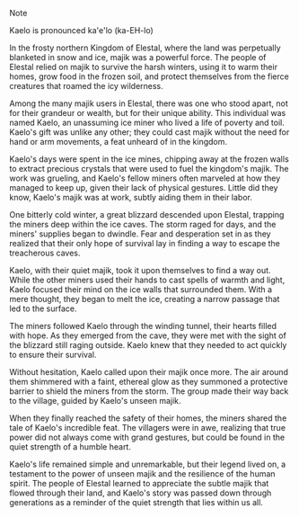 > [!note] 
> Kaelo is pronounced ka'e'lo (ka-EH-lo)

In the frosty northern Kingdom of Elestal, where the land was perpetually blanketed in snow and ice, majik was a powerful force. The people of Elestal relied on majik to survive the harsh winters, using it to warm their homes, grow food in the frozen soil, and protect themselves from the fierce creatures that roamed the icy wilderness.

Among the many majik users in Elestal, there was one who stood apart, not for their grandeur or wealth, but for their unique ability. This individual was named Kaelo, an unassuming ice miner who lived a life of poverty and toil. Kaelo's gift was unlike any other; they could cast majik without the need for hand or arm movements, a feat unheard of in the kingdom.

Kaelo's days were spent in the ice mines, chipping away at the frozen walls to extract precious crystals that were used to fuel the kingdom's majik. The work was grueling, and Kaelo's fellow miners often marveled at how they managed to keep up, given their lack of physical gestures. Little did they know, Kaelo's majik was at work, subtly aiding them in their labor.

One bitterly cold winter, a great blizzard descended upon Elestal, trapping the miners deep within the ice caves. The storm raged for days, and the miners' supplies began to dwindle. Fear and desperation set in as they realized that their only hope of survival lay in finding a way to escape the treacherous caves.

Kaelo, with their quiet majik, took it upon themselves to find a way out. While the other miners used their hands to cast spells of warmth and light, Kaelo focused their mind on the ice walls that surrounded them. With a mere thought, they began to melt the ice, creating a narrow passage that led to the surface.

The miners followed Kaelo through the winding tunnel, their hearts filled with hope. As they emerged from the cave, they were met with the sight of the blizzard still raging outside. Kaelo knew that they needed to act quickly to ensure their survival.

Without hesitation, Kaelo called upon their majik once more. The air around them shimmered with a faint, ethereal glow as they summoned a protective barrier to shield the miners from the storm. The group made their way back to the village, guided by Kaelo's unseen majik.

When they finally reached the safety of their homes, the miners shared the tale of Kaelo's incredible feat. The villagers were in awe, realizing that true power did not always come with grand gestures, but could be found in the quiet strength of a humble heart.

Kaelo's life remained simple and unremarkable, but their legend lived on, a testament to the power of unseen majik and the resilience of the human spirit. The people of Elestal learned to appreciate the subtle majik that flowed through their land, and Kaelo's story was passed down through generations as a reminder of the quiet strength that lies within us all.